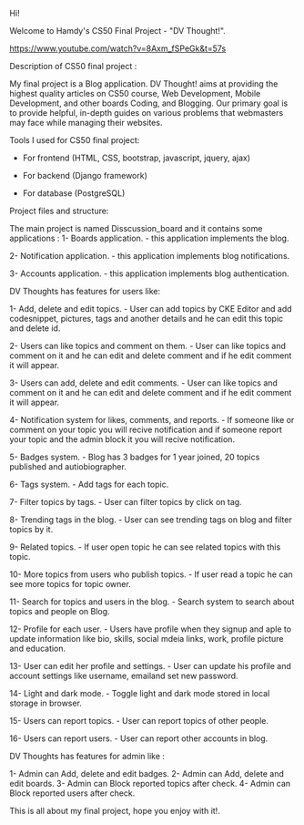 Hi!

Welcome to Hamdy's CS50 Final Project - "DV Thought!".

https://www.youtube.com/watch?v=8Axm_fSPeGk&t=57s

Description of CS50 final project :

My final project is a Blog application.
DV Thought! aims at providing the highest quality articles on CS50 course, Web Development, Mobile Development, and other boards Coding, and Blogging. Our primary goal is to provide helpful, in-depth guides on various problems that webmasters may face while managing their websites.

Tools I used for CS50 final project:

-  For frontend
	(HTML, CSS, bootstrap, javascript, jquery, ajax)

-  For backend
	(Django framework)

- For database
	(PostgreSQL)

Project files and structure:

The main project is named Disscussion_board and it contains some applications :
1- Boards application.
	- this application implements the blog.

2- Notification application.
	- this application implements blog notifications.

3- Accounts application.
	- this application implements blog authentication.


DV Thoughts has features for users like:

1- Add, delete and edit topics.
    - User can add topics by CKE Editor and add codesnippet, pictures, tags and another details 
    and he can edit this topic and delete id. 

2- Users can like topics and comment on them.
    - User can like topics and comment on it and he can edit and delete comment and if he edit comment it will appear.

3- Users can add, delete and edit comments.
    - User can like topics and comment on it and he can edit and delete comment and if he edit comment it will appear.

4- Notification system for likes, comments, and reports.
    - If someone like or comment on your topic you will recive notification and if someone report your topic and the admin block it
    you will recive notification.

5- Badges system.
    - Blog has 3 badges for 1 year joined, 20 topics published and autiobiographer.

6- Tags system.
    - Add tags for each topic.

7- Filter topics by tags.
    - User can filter topics by click on tag.

8- Trending tags in the blog.
    - User can see trending tags on blog and filter topics by it.

9- Related topics.
    - If user open topic he can see related topics with this topic.

10- More topics from users who publish topics.
    - If user read a topic he can see more topics for topic owner.

11- Search for topics and users in the blog.
    - Search system to search about topics and people on Blog.

12- Profile for each user.
    - Users have profile when they signup and aple to update information like bio, skills, social mdeia links, work,
    profile picture and education.

13- User can edit her profile and settings.
    - User can update his profile and account settings like username, emailand set new password.

14- Light and dark mode.
    - Toggle light and dark mode stored in local storage in browser.

15- Users can report topics.
    - User can report topics of other people.

16- Users can report users.
    - User can report other accounts in blog.

DV Thoughts has features for admin like :

1- Admin can Add, delete and edit badges.
2- Admin can Add, delete and edit boards.
3- Admin can Block reported topics after check.
4- Admin can Block reported users after check.

This is all about my final project, hope you enjoy with it!.

